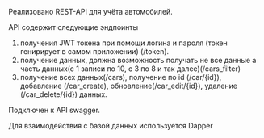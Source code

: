Реализовано REST-API для учёта автомобилей.

API содержит следующие эндпоинты
1) получения JWT токена при помощи логина и пароля (токен генирирует в самом приложении) (/token).
2) получение данных, должна возможность получать не все данные а часть данных(с 1 записи по 10, с 3 по 8 и так далее)(/cars_filter)
3) получение всех данных(/cars), получение по id (/car/{id}), добавление (/car_create), обновление(/car_edit/{id}), удаление (/car_delete/{id}) данных.

Подключен к API swagger.

Для взаимодействия с базой данных используется Dapper
